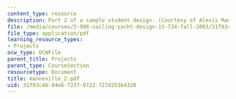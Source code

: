 ```yaml
---
content_type: resource
description: Part 2 of a sample student design. (Courtesy of Alexis Manneville.)
file: /media/courses/2-996-sailing-yacht-design-13-734-fall-2003/31f93c4b94e672379722727d253b4320_manneville_2.pdf
file_type: application/pdf
learning_resource_types:
- Projects
ocw_type: OCWFile
parent_title: Projects
parent_type: CourseSection
resourcetype: Document
title: manneville_2.pdf
uid: 31f93c4b-94e6-7237-9722-727d253b4320
---
```

